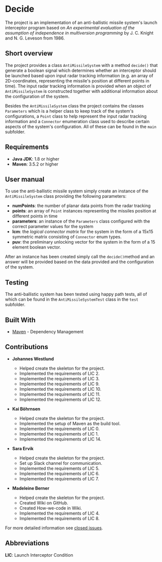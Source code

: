# Decide

The project is an implementation of an anti-ballistic missile system's launch interceptor program based on _An experimental evaluation of the assumption of independence in multiversion programming_ by J. C. Knight and N. G. Leveson from 1986.

## Short overview  

The project provides a class ```AntiMissileSystem``` with a method ```decide()``` that generate a boolean signal which determines whether an interceptor should be launched based upon input radar tracking information (e.g. an array of 2D-coordinates, representing the missile's position at different points in time). The input radar tracking information is provided when an object of ```AntiMissileSystem``` is constructed together with additional information about the configuration of the system.

Besides the ```AntiMissileSystem``` class the project contains the classes ```Parameters``` which is a helper class to keep track of the system's configurations, a ```Point``` class to help represent the input radar tracking information and a ```Connector``` enumeration class used to describe certain aspects of the system's configuration. All of these can be found in the ```main``` subfolder.

## Requirements
- **Java JDK**: 1.8 or higher
- **Maven**: 3.5.2 or higher

## User manual

To use the anti-ballistic missile system simply create an instance of the ```AntiMissileSystem``` class providing the following parameters:

- **numPoints**: the number of planar data points from the radar tracking
- **points**: an array of ```Point``` instances representing the missiles position at different points in time
- **parameters**: an instance of the ```Parameters``` class configured with the correct parameter values for the system
- **lcm**: the _logical connector matrix_ for the system in the form of a 15x15 symmetric matrix consisting of ```Connector``` enum types.
- **puv**: the preliminary unlocking vector for the system in the form of a 15 element boolean vector.

After an instance has been created simply call the ```decide()```method and an answer will be provided based on the data provided and the configuration of the system.

## Testing

The anti-ballistic system has been tested using happy path tests, all of which can be found in the ```AntiMissileSystemTest``` class in the ```test``` subfolder.

## Built With
- [Maven](https://maven.apache.org/) - Dependency Management

## Contributions

- **Johannes Westlund**
  - Helped create the skeleton for the project.
  - Implemented the requirements of LIC 2.
  - Implemented the requirements of LIC 3.
  - Implemented the requirements of LIC 9.
  - Implemented the requirements of LIC 10.
  - Implemented the requirements of LIC 11.
  - Implemented the requirements of LIC 12.

- **Kai Böhrnsen**
   - Helped create the skeleton for the project.
   - Implemented the setup of Maven as the build tool.
   - Implemented the requirements of LIC 0.
   - Implemented the requirements of LIC 1.
   - Implemented the requirements of LIC 14.

- **Sara Ervik**
   - Helped create the skeleton for the project.
   - Set up Slack channel for communication.
   - Implemented the requirements of LIC 5.
   - Implemented the requirements of LIC 6.
   - Implemented the requirements of LIC 7.
   
- **Madeleine Berner**
   - Helped create the skeleton for the project.
   - Created Wiki on GitHub.
   - Created How-we-code in Wiki.
   - Implemented the requirements of LIC 4.
   - Implemented the requirements of LIC 8.
  
For more detailed information see [closed issues](https://github.com/OscarMelin/decide/issues?q=is%3Aissue+is%3Aclosed).

## Abbreviations

**LIC**: Launch Interceptor Condition

